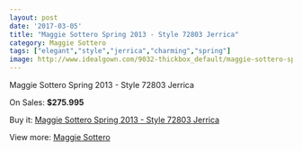 ```yaml
---
layout: post
date: '2017-03-05'
title: "Maggie Sottero Spring 2013 - Style 72803 Jerrica"
category: Maggie Sottero
tags: ["elegant","style","jerrica","charming","spring"]
image: http://www.idealgown.com/9032-thickbox_default/maggie-sottero-spring-2013-style-72803-jerrica.jpg
---
```

Maggie Sottero Spring 2013 - Style 72803 Jerrica

On Sales: **$275.995**
<a href="https://www.idealgown.com/en/maggie-sottero/3758-maggie-sottero-spring-2013-style-72803-jerrica.html"><amp-img layout="responsive" width="600" height="600" src="//www.idealgown.com/9032-thickbox_default/maggie-sottero-spring-2013-style-72803-jerrica.jpg" alt="Maggie Sottero Spring 2013 - Style 72803 Jerrica 0" /></a>
<a href="https://www.idealgown.com/en/maggie-sottero/3758-maggie-sottero-spring-2013-style-72803-jerrica.html"><amp-img layout="responsive" width="600" height="600" src="//www.idealgown.com/9031-thickbox_default/maggie-sottero-spring-2013-style-72803-jerrica.jpg" alt="Maggie Sottero Spring 2013 - Style 72803 Jerrica 1" /></a>
<a href="https://www.idealgown.com/en/maggie-sottero/3758-maggie-sottero-spring-2013-style-72803-jerrica.html"><amp-img layout="responsive" width="600" height="600" src="//www.idealgown.com/9030-thickbox_default/maggie-sottero-spring-2013-style-72803-jerrica.jpg" alt="Maggie Sottero Spring 2013 - Style 72803 Jerrica 2" /></a>

Buy it: [Maggie Sottero Spring 2013 - Style 72803 Jerrica](https://www.idealgown.com/en/maggie-sottero/3758-maggie-sottero-spring-2013-style-72803-jerrica.html "Maggie Sottero Spring 2013 - Style 72803 Jerrica")

View more: [Maggie Sottero](https://www.idealgown.com/en/45-maggie-sottero "Maggie Sottero")
